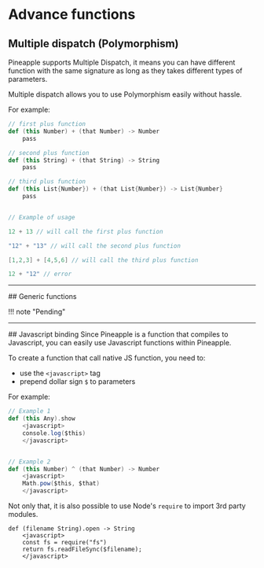# Advance functions
## Multiple dispatch (Polymorphism)
Pineapple supports Multiple Dispatch, it means you can have different function with the same signature as long as they takes different types of parameters.

Multiple dispatch allows you to use Polymorphism easily without hassle.

For example:
```scala
// first plus function
def (this Number) + (that Number) -> Number
    pass

// second plus function
def (this String) + (that String) -> String
    pass

// third plus function
def (this List{Number}) + (that List{Number}) -> List{Number}
    pass


// Example of usage

12 + 13 // will call the first plus function

"12" + "13" // will call the second plus function

[1,2,3] + [4,5,6] // will call the third plus function

12 + "12" // error
```

<hr>
## Generic functions

!!! note "Pending"

<hr>
## Javascript binding
Since Pineapple is a function that compiles to Javascript, you can easily use Javascript functions within Pineapple.

To create a function that call native JS function, you need to:  
- use the `<javascript>` tag  
- prepend dollar sign `$` to parameters 

For example:
```scala
// Example 1
def (this Any).show
    <javascript>
    console.log($this)
    </javascript>


// Example 2
def (this Number) ^ (that Number) -> Number
    <javascript>
    Math.pow($this, $that)
    </javascript>
```

Not only that, it is also possible to use Node's `require` to import 3rd party modules.

```
def (filename String).open -> String
    <javascript>
    const fs = require("fs")
    return fs.readFileSync($filename);
    </javascript>
```
